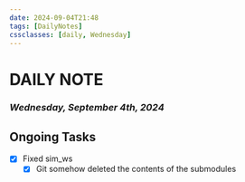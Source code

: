 ```yaml
---
date: 2024-09-04T21:48
tags: [DailyNotes]
cssclasses: [daily, Wednesday]
---
```

# DAILY NOTE
### *Wednesday, September 4th, 2024*

## Ongoing Tasks
- [x] Fixed sim_ws
	- [x] Git somehow deleted the contents of the submodules